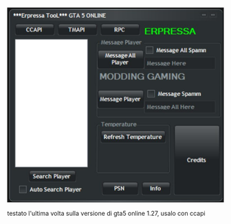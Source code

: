 ![testato l'ultima volta sulla verione 1.27](Er.jpg)

testato l'ultima volta sulla versione di gta5 online 1.27, usalo con ccapi
